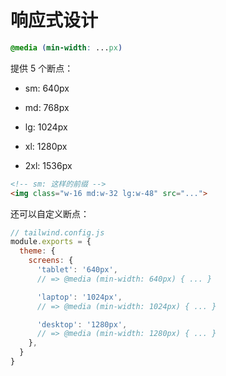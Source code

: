# 响应式设计

```css
@media (min-width: ...px)
```

提供 5 个断点：

- sm: 640px

- md: 768px

- lg: 1024px

- xl: 1280px

- 2xl: 1536px

```html
<!-- sm: 这样的前缀 -->
<img class="w-16 md:w-32 lg:w-48" src="...">
```
还可以自定义断点：

```js
// tailwind.config.js
module.exports = {
  theme: {
    screens: {
      'tablet': '640px',
      // => @media (min-width: 640px) { ... }

      'laptop': '1024px',
      // => @media (min-width: 1024px) { ... }

      'desktop': '1280px',
      // => @media (min-width: 1280px) { ... }
    },
  }
}
```